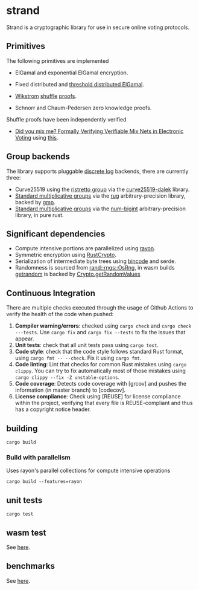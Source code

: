 <!--
SPDX-FileCopyrightText: 2022 David Ruescas <david@sequentech.io>
SPDX-FileCopyrightText: 2022 Eduardo Robles <edu@nsequentech.io>

SPDX-License-Identifier: AGPL-3.0-only
-->
# strand

Strand is a cryptographic library for use in secure online voting protocols. 

## Primitives

The following primitives are implemented

* ElGamal and exponential ElGamal encryption.

* Fixed distributed and [threshold distributed ElGamal](https://members.loria.fr/VCortier/files/Papers/WPES2013.pdf).

* [Wikstrom](http://www.csc.kth.se/~terelius/TeWi10Full.pdf) [shuffle](https://eprint.iacr.org/2011/168.pdf) [proofs](https://www.ifca.ai/fc17/voting/papers/voting17_HLKD17.pdf).

* Schnorr and Chaum-Pedersen zero knowledge proofs.

Shuffle proofs have been independently verified

* [Did you mix me? Formally Verifying Verifiable Mix Nets in Electronic Voting](https://eprint.iacr.org/2020/1114.pdf) using [this](https://github.com/nvotes/secure-e-voting-with-coq/tree/master/OCamlBraid).

## Group backends

The library supports pluggable [discrete log](https://en.wikipedia.org/wiki/Decisional_Diffie%E2%80%93Hellman_assumption) backends, there are currently three:

* Curve25519 using the [ristretto group](https://ristretto.group/) via the [curve25519-dalek](https://github.com/dalek-cryptography/curve25519-dalek) library.
* [Standard multiplicative groups](https://en.wikipedia.org/wiki/Schnorr_group) via the [rug](https://crates.io/crates/rug) arbitrary-precision library, backed by [gmp](https://gmplib.org/).
* [Standard multiplicative groups](https://en.wikipedia.org/wiki/Schnorr_group) via the [num-bigint](https://crates.io/crates/num-bigint) arbitrary-precision library, in pure rust.

## Significant dependencies

* Compute intensive portions are parallelized using [rayon](https://github.com/rayon-rs/rayon).
* Symmetric encryption using [RustCrypto](https://github.com/RustCrypto/block-ciphers).
* Serialization of intermediate byte trees using [bincode](https://crates.io/crates/bincode) and serde.
* Randomness is sourced from [rand::rngs::OsRng](https://docs.rs/rand/latest/rand/rngs/struct.OsRng.html), in wasm builds [getrandom](https://crates.io/crates/getrandom) is backed by [Crypto.getRandomValues](https://www.w3.org/TR/WebCryptoAPI/#Crypto-method-getRandomValues)

## Continuous Integration

There are multiple checks executed through the usage of Github Actions to verify
the health of the code when pushed:
1. **Compiler warning/errors**: checked using `cargo check` and 
`cargo check ---tests`. Use `cargo fix` and `cargo fix --tests` to fix the 
issues that appear.
2. **Unit tests**: check that all unit tests pass using `cargo test`.
3. **Code style**: check that the code style follows standard Rust format, using
`cargo fmt -- --check`. Fix it using `cargo fmt`.
4. **Code linting**: Lint that checks for common Rust mistakes using 
`cargo clippy`. You can try to fix automatically most of those mistakes using
`cargo clippy --fix -Z unstable-options`.
5. **Code coverage**: Detects code coverage with [grcov] and pushes the 
information (in master branch) to [codecov].
1. **License compliance**: Check using [REUSE] for license compliance within
the project, verifying that every file is REUSE-compliant and thus has a 
copyright notice header.

## building

```cargo build```

### Build with parallelism

Uses rayon's parallel collections for compute intensive operations

```cargo build --features=rayon```

## unit tests

```cargo test```

## wasm test

See [here](https://github.com/sequentech/strand/tree/main/src/wasm/test).

## benchmarks

See [here](https://github.com/sequentech/strand/tree/main/benches).
